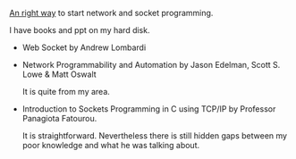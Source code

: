 [An right way](https://www.codeproject.com/Articles/586000/Networking-and-Socket-Programming-Tutorial-in-C) to start network and socket programming.

I have books and ppt on my hard disk.
* Web Socket by  Andrew Lombardi
* Network Programmability and Automation by Jason Edelman, Scott S. Lowe & Matt Oswalt

  It is quite from my area.
* Introduction to Sockets Programming in C using TCP/IP by Professor Panagiota Fatourou.

  It is straightforward. Nevertheless there is still hidden gaps between my poor knowledge and what he was talking about.
